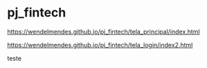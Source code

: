 # pj_fintech
 
 https://wendelmendes.github.io/pj_fintech/tela_principal/index.html
 
 https://wendelmendes.github.io/pj_fintech/tela_login/index2.html

teste